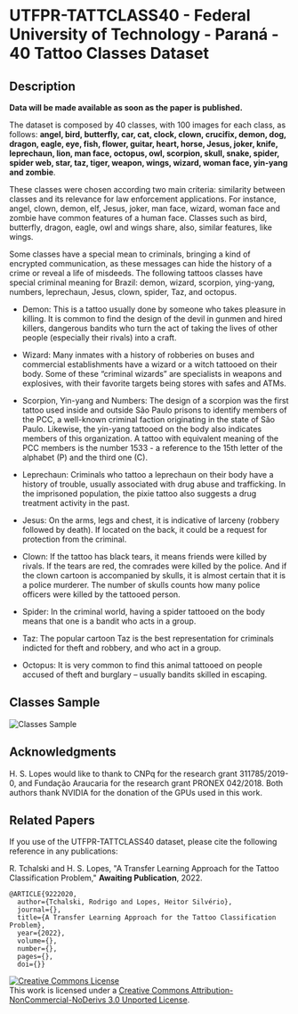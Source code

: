# UTFPR-TATTCLASS40 - Federal University of Technology - Paraná - 40 Tattoo Classes Dataset

## Description

**Data will be made available as soon as the paper is published.**

The dataset is composed by 40 classes, with 100 images for each class, as follows: **angel, bird, butterfly, car, cat, clock, clown, crucifix, demon, dog, dragon, eagle, eye, fish, flower, guitar, heart, horse, Jesus, joker, knife, leprechaun, lion, man face, octopus, owl, scorpion, skull, snake, spider, spider web, star, taz, tiger, weapon, wings, wizard, woman face, yin-yang and zombie**.

These classes were chosen according two main criteria: similarity between classes and its relevance for law enforcement applications. For instance, angel, clown, demon, elf, Jesus, joker, man face, wizard, woman face and zombie have common features of a human face. Classes such as bird, butterfly, dragon, eagle, owl and wings share, also, similar features, like wings.

Some classes have a special mean to criminals, bringing a kind of encrypted communication, as these messages can hide the history of a crime or reveal a life of misdeeds. The following tattoos classes have special criminal meaning for Brazil: demon, wizard, scorpion, ying-yang, numbers, leprechaun, Jesus, clown, spider, Taz, and octopus.

* Demon: This is a tattoo usually done by someone who takes pleasure in killing. It is common to find the design of the devil in gunmen and hired killers, dangerous bandits who turn the act of taking the lives of other people (especially their rivals) into a craft.

* Wizard: Many inmates with a history of robberies on buses and commercial establishments have a wizard or a witch tattooed on their body. Some of these “criminal wizards” are specialists in weapons and explosives, with their favorite targets being stores with safes and ATMs.

* Scorpion, Yin-yang and Numbers: The design of a scorpion was the first tattoo used inside and outside São Paulo prisons to identify members of the PCC, a well-known criminal faction originating in the state of São Paulo. Likewise, the yin-yang tattooed on the body also indicates members of this organization. A tattoo with equivalent meaning of the PCC members is the number 1533 - a reference to the 15th letter of the alphabet (P) and the third one (C).

* Leprechaun: Criminals who tattoo a leprechaun on their body have a history of trouble, usually associated with drug abuse and trafficking. In the imprisoned population, the pixie tattoo also suggests a drug treatment activity in the past.

* Jesus: On the arms, legs and chest, it is indicative of larceny (robbery followed by death). If located on the back, it could be a request for protection from the criminal.

* Clown: If the tattoo has black tears, it means friends were killed by rivals. If the tears are red, the comrades were killed by the police. And if the clown cartoon is accompanied by skulls, it is almost certain that it is a police murderer. The number of skulls counts how many police officers were killed by the tattooed person.

* Spider: In the criminal world, having a spider tattooed on the body means that one is a bandit who acts in a group.

* Taz: The popular cartoon Taz is the best representation for criminals indicted for theft and robbery, and who act in a group.

* Octopus: It is very common to find this animal tattooed on people accused of theft and burglary – usually bandits skilled in escaping.

## Classes Sample

![Classes Sample](ClassesSample.png)

## Acknowledgments

H. S. Lopes would like to thank to CNPq for the research grant 311785/2019-0, and Fundação Araucaria for the research grant PRONEX 042/2018. Both authors thank NVIDIA for the donation of the GPUs used in this work.

## Related Papers

If you use of the UTFPR-TATTCLASS40 dataset, please cite the following reference in any publications:


R. Tchalski and H. S. Lopes, "A Transfer Learning Approach for the Tattoo Classification Problem," **Awaiting Publication**, 2022.

```
@ARTICLE{9222020,
  author={Tchalski, Rodrigo and Lopes, Heitor Silvério},
  journal={}, 
  title={A Transfer Learning Approach for the Tattoo Classification Problem}, 
  year={2022},
  volume={},
  number={},
  pages={},
  doi={}}
```


<a rel="license" href="http://creativecommons.org/licenses/by-nc-nd/3.0/"><img alt="Creative Commons License" style="border-width:0" src="https://i.creativecommons.org/l/by-nc-nd/3.0/88x31.png" /></a><br />This work is licensed under a <a rel="license" href="http://creativecommons.org/licenses/by-nc-nd/3.0/">Creative Commons Attribution-NonCommercial-NoDerivs 3.0 Unported License</a>.

